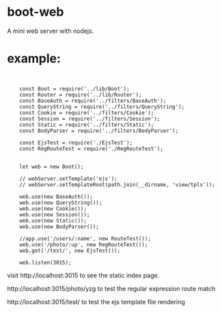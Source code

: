 # boot-web
A mini web server with nodejs.

# example:
<pre><code>

    const Boot = require('../lib/Boot');
    const Router = require('../lib/Router');
    const BaseAuth = require('../filters/BaseAuth');
    const QueryString = require('../filters/QueryString');
    const Cookie = require('../filters/Cookie');
    const Session = require('../filters/Session');
    const Static = require('../filters/Static');
    const BodyParser = require('../filters/BodyParser');
    
    const EjsTest = require('./EjsTest');
    const RegRouteTest = require('./RegRouteTest');
    
    
    let web = new Boot();
    
    // webServer.setTemplate('ejs');
    // webServer.setTemplateRoot(path.join(__dirname, 'view/tpls'));
    
    web.use(new BaseAuth());
    web.use(new QueryString());
    web.use(new Cookie());
    web.use(new Session());
    web.use(new Static());
    web.use(new BodyParser());
    
    //app.use('/users/:name', new RouteTest());
    web.use('/photo/:up', new RegRouteTest());
    web.get('/test/', new EjsTest());
    
    web.listen(3015);
</pre></code>

visit http://localhost:3015 to see the static index page.

http://localhost:3015/photo/yzg to test the regular expression route match

http://localhost:3015/test/ to test the ejs template file rendering

